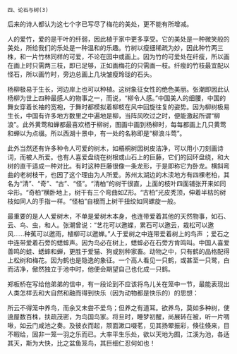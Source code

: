     四、论石与树(3) 

   后来的诗人都认为这七个字已写尽了梅花的美处，更不能有所增减。

   人的爱竹，爱的是干叶的纤弱，因此植于家中更多享受。它的美处是一种微笑般的美处，所给我们的乐处是一种温和的乐趣。竹树以瘦细稀疏为妙，因此种竹两三株，和一片竹林同样的可爱，不论在园中或画上。因为竹的可爱处在纤瘦，所以画在画上时只需两三枝，即已足够，正如画梅花的只需画一枝。纤瘦的竹枝最宜配以怪石，所以画竹时，旁边总画上几块皱瘦玲珑的石头。

   杨柳极易于生长，河边岸上也可以种植。这树象征女性的绝色美丽。张潮即因此认杨柳为世上四种最感人的物事之一，而说，“柳令人感。”中国美人的细腰，中国的舞女穿着长袖的宽袍，于舞时都模拟着柳枝在风中回旋往复的姿势。因为柳树极易生长，中国有许多地方数里之中遍地是柳，当阵风吹过之时，便能激起所谓“柳浪”。此外黄莺和蝉都最喜欢栖于柳树，图画中画到杨柳时，每每都画上几只黄莺和蝉以为点缀。所以西湖十景中，有一处的名称即是“柳浪斗莺”。

   此外当然还有许多种令人可爱的树木，如梧桐树因树皮洁净，可以用小刀刻画诗词，而被人所爱。也有人喜爱盘绕在树根或山石上的巨藤，它们的回环盘绕，和大树的直干适成一种对比。有时这种巨藤很像一条龙形，于是即称它为卧龙。横斜弯曲的老树枝干，也因了这个理由为人所爱。苏州太湖边的木渎地方有四棵老柏，其名为“清”、“奇”、“古”、“怪”。“清柏”的树干很直，上面的枝叶四面铺张开来如同伞形。“奇柏”横卧地上，树干有三个弯曲如Z形。“古柏”光皮秃顶，伸着半枯的树枝如同人的手指一样。“怪柏”自根而上树干扭绞如同螺旋一般。

   最重要的是人人爱树木，不单是爱树木本身，也连带爱着其他的天然物事，如石、云、鸟、虫，和人。张潮曾说：“艺花可以邀蝶，累石可以邀云，栽松可以邀风……种蕉可以邀雨，植柳可以邀蝉。”人于爱树之中连带爱着树上的鸟声 ；爱石之中连带爱着石旁的蟋蟀声。因为鸟必在树上，蟋蟀必在石旁方肯鸣叫。中国人喜爱善鸣的蛙、蟋蟀和蝉，更胜于爱猫、狗或别种家畜。动物之中，只有鹤的品格配得上松树和梅花。因为鹤也是隐逸的象征。一个高人看见一只鹤，或甚至一只鹭，白而洁净，傲然独立于池中时，他便会期望自己也化成一只鹤。

   郑板桥在写给他弟弟的信中，有一段论到不应该将鸟儿关在笼中一节，最能表现出人类怎样去和大自然和融而得到快乐（因为动物都是快乐的）的思想：

   所云不得笼中养鸟，而余又未尝不爱鸟；但养之有道耳。欲养鸟，莫如多种树，使遶屋数百株，扶疏茂密，为鸟国鸟家。将旦时，睡梦初醒，尚展转在被，听一片啁啾，如云门咸池之奏。及彼衣而起，颒面漱口啜茗，见其扬翚振彩，倏往倏来，目不暇给，固非一笼一羽之乐而已。大率平生乐处，欲以天地为囿，江溪为池，各适其天，斯为大快，比之盆鱼笼鸟，其巨细仁忍何如也！

